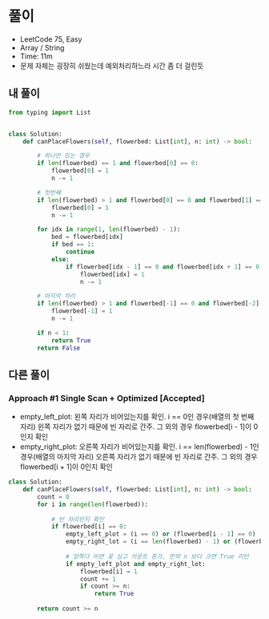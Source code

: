 # 풀이

- LeetCode 75, Easy
- Array / String
- Time: 11m
- 문제 자체는 굉장히 쉬웠는데 예외처리하느라 시간 좀 더 걸린듯

## 내 풀이
```py
from typing import List


class Solution:
    def canPlaceFlowers(self, flowerbed: List[int], n: int) -> bool:

        # 하나만 있는 경우
        if len(flowerbed) == 1 and flowerbed[0] == 0:
            flowerbed[0] = 1
            n -= 1

        # 첫번쨰
        if len(flowerbed) > 1 and flowerbed[0] == 0 and flowerbed[1] == 0:
            flowerbed[0] = 1
            n -= 1

        for idx in range(1, len(flowerbed) - 1):
            bed = flowerbed[idx]
            if bed == 1:
                continue
            else:
                if flowerbed[idx - 1] == 0 and flowerbed[idx + 1] == 0:
                    flowerbed[idx] = 1
                    n -= 1

        # 마지막 처리
        if len(flowerbed) > 1 and flowerbed[-1] == 0 and flowerbed[-2] == 0:
            flowerbed[-1] = 1
            n -= 1

        if n < 1:
            return True
        return False
```

## 다른 풀이

### Approach #1 Single Scan + Optimized [Accepted]
- empty_left_plot: 왼쪽 자리가 비어있는지를 확인. i == 0인 경우(배열의 첫 번째 자리) 왼쪽 자리가 없기 때문에 빈 자리로 간주. 그 외의 경우 flowerbed[i - 1]이 0인지 확인
- empty_right_plot: 오른쪽 자리가 비어있는지를 확인. i == len(flowerbed) - 1인 경우(배열의 마지막 자리) 오른쪽 자리가 없기 때문에 빈 자리로 간주. 그 외의 경우 flowerbed[i + 1]이 0인지 확인
```py
class Solution:
    def canPlaceFlowers(self, flowerbed: List[int], n: int) -> bool:
        count = 0
        for i in range(len(flowerbed)):
            
            # 빈 자리인지 확인
            if flowerbed[i] == 0:
                empty_left_plot = (i == 0) or (flowerbed[i - 1] == 0)
                empty_right_lot = (i == len(flowerbed) - 1) or (flowerbed[i + 1] == 0)
                
                # 양쪽다 비면 꽃 심고 카운트 증가. 만약 n 보다 크면 True 리턴
                if empty_left_plot and empty_right_lot:
                    flowerbed[i] = 1
                    count += 1
                    if count >= n:
                        return True
                    
        return count >= n
```